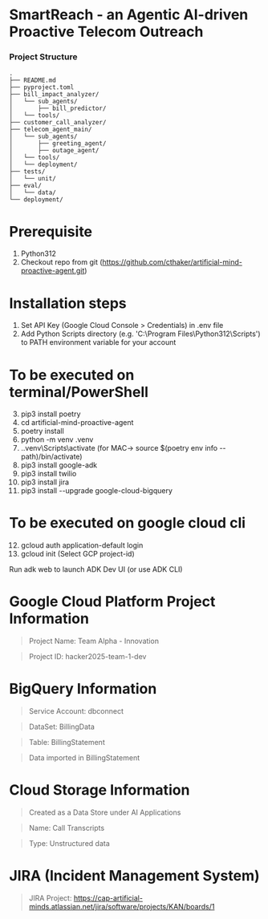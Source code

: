# SmartReach - an Agentic AI-driven Proactive Telecom Outreach


### Project Structure
```
.
├── README.md
├── pyproject.toml
├── bill_impact_analyzer/
│   └── sub_agents/
│       ├── bill_predictor/
│   └── tools/
├── customer_call_analyzer/
├── telecom_agent_main/
│   └── sub_agents/
│       ├── greeting_agent/
│       ├── outage_agent/
│   └── tools/
│   └── deployment/
├── tests/
│   └── unit/
├── eval/
│   └── data/
└── deployment/
```

# Prerequisite
1. Python312
2. Checkout repo from git (https://github.com/cthaker/artificial-mind-proactive-agent.git)

# Installation steps
1. Set API Key (Google Cloud Console > Credentials) in .env file
2. Add Python Scripts directory (e.g. 'C:\Program Files\Python312\Scripts') to PATH environment variable for your account
# To be executed on terminal/PowerShell
3. pip3 install poetry
4. cd artificial-mind-proactive-agent
5. poetry install
6. python -m venv .venv
7. .\.venv\Scripts\activate (for MAC-> source $(poetry env info --path)/bin/activate)
8. pip3 install google-adk
9. pip3 install twilio
10. pip3 install jira
11. pip3 install --upgrade google-cloud-bigquery
# To be executed on google cloud cli
12. gcloud auth application-default login 
13. gcloud init (Select GCP project-id)

Run adk web to launch ADK Dev UI (or use ADK CLI)

# Google Cloud Platform Project Information
  > Project Name: Team Alpha - Innovation

  > Project ID: hacker2025-team-1-dev

# BigQuery Information
  > Service Account: dbconnect
 
  > DataSet: BillingData

  > Table: BillingStatement
  
  > Data imported in BillingStatement

# Cloud Storage Information
  > Created as a Data Store under AI Applications

  > Name: Call Transcripts

  > Type: Unstructured data


# JIRA (Incident Management System)
  > JIRA Project: https://cap-artificial-minds.atlassian.net/jira/software/projects/KAN/boards/1


